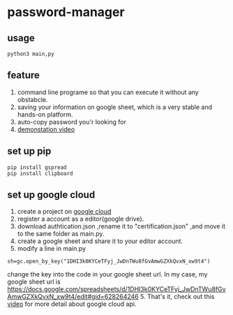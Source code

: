 # password-manager
## usage
```
python3 main,py
```
## feature
1. command line programe so that you can execute it without any obstabcle.
2. saving your information on google sheet, which is a very stable and hands-on platform.
3. auto-copy password you'r looking for
3. [demonstation video](https://youtu.be/g_DK2DOiSII)

## set up pip
```
pip install gspread
pip install clipboard
```
## set up google cloud
1. create a project on [google cloud](https://cloud.google.com/)
2. register a account as a editor(google drive).
3. download authtication.json ,rename it to "certification.json" ,and move it to the same folder as main.py.
4. create a google sheet and share it to your editor account.
4. modify a line in main.py
```
sh=gc.open_by_key("1DHI3k0KYCeTFyj_JwDnTWu8fGvAmwGZXkQvxN_xw9t4")
```
change the key into the code in your google sheet url.
In my case, my google sheet url is https://docs.google.com/spreadsheets/d/1DHI3k0KYCeTFyj_JwDnTWu8fGvAmwGZXkQvxN_xw9t4/edit#gid=628264246
5. That's it, check out this [video](https://www.youtube.com/watch?v=T1vqS1NL89E&t=307s) for more detail about google cloud api.
